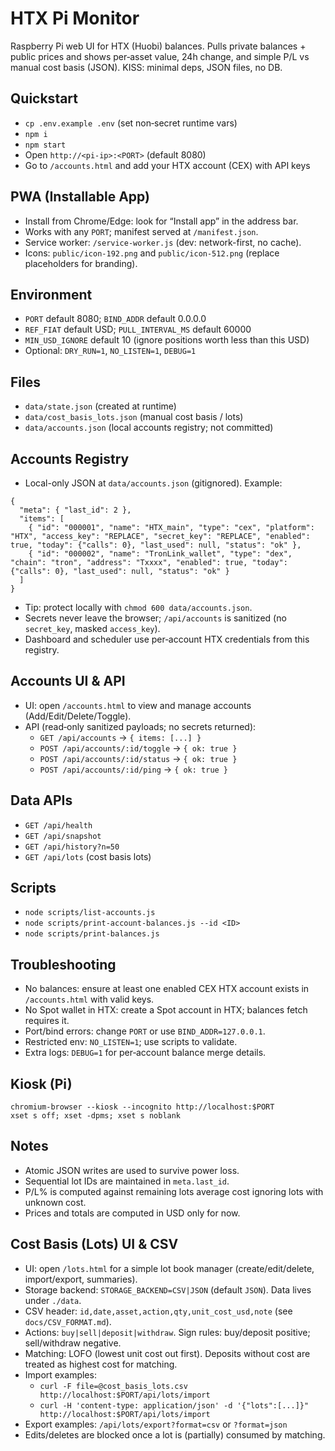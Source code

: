 HTX Pi Monitor
==============

Raspberry Pi web UI for HTX (Huobi) balances. Pulls private balances + public prices and shows per‑asset value, 24h change, and simple P/L vs manual cost basis (JSON). KISS: minimal deps, JSON files, no DB.

Quickstart
----------

- `cp .env.example .env` (set non‑secret runtime vars)
- `npm i`
- `npm start`
- Open `http://<pi-ip>:<PORT>` (default 8080)
- Go to `/accounts.html` and add your HTX account (CEX) with API keys

PWA (Installable App)
---------------------

- Install from Chrome/Edge: look for “Install app” in the address bar.
- Works with any `PORT`; manifest served at `/manifest.json`.
- Service worker: `/service-worker.js` (dev: network-first, no cache).
- Icons: `public/icon-192.png` and `public/icon-512.png` (replace placeholders for branding).

Environment
-----------

- `PORT` default 8080; `BIND_ADDR` default 0.0.0.0
- `REF_FIAT` default USD; `PULL_INTERVAL_MS` default 60000
- `MIN_USD_IGNORE` default 10 (ignore positions worth less than this USD)
- Optional: `DRY_RUN=1`, `NO_LISTEN=1`, `DEBUG=1`

Files
-----

- `data/state.json` (created at runtime)
- `data/cost_basis_lots.json` (manual cost basis / lots)
- `data/accounts.json` (local accounts registry; not committed)

Accounts Registry
-----------------

- Local-only JSON at `data/accounts.json` (gitignored). Example:

```
{
  "meta": { "last_id": 2 },
  "items": [
    { "id": "000001", "name": "HTX_main", "type": "cex", "platform": "HTX", "access_key": "REPLACE", "secret_key": "REPLACE", "enabled": true, "today": {"calls": 0}, "last_used": null, "status": "ok" },
    { "id": "000002", "name": "TronLink_wallet", "type": "dex", "chain": "tron", "address": "Txxxx", "enabled": true, "today": {"calls": 0}, "last_used": null, "status": "ok" }
  ]
}
```

- Tip: protect locally with `chmod 600 data/accounts.json`.
- Secrets never leave the browser; `/api/accounts` is sanitized (no `secret_key`, masked `access_key`).
- Dashboard and scheduler use per‑account HTX credentials from this registry.

Accounts UI & API
-----------------

- UI: open `/accounts.html` to view and manage accounts (Add/Edit/Delete/Toggle).
- API (read‑only sanitized payloads; no secrets returned):
  - `GET /api/accounts` → `{ items: [...] }`
  - `POST /api/accounts/:id/toggle` → `{ ok: true }`
  - `POST /api/accounts/:id/status` → `{ ok: true }`
  - `POST /api/accounts/:id/ping` → `{ ok: true }`

Data APIs
---------

- `GET /api/health`
- `GET /api/snapshot`
- `GET /api/history?n=50`
- `GET /api/lots` (cost basis lots)

Scripts
-------

- `node scripts/list-accounts.js`
- `node scripts/print-account-balances.js --id <ID>`
- `node scripts/print-balances.js`

Troubleshooting
---------------

- No balances: ensure at least one enabled CEX HTX account exists in `/accounts.html` with valid keys.
- No Spot wallet in HTX: create a Spot account in HTX; balances fetch requires it.
- Port/bind errors: change `PORT` or use `BIND_ADDR=127.0.0.1`.
- Restricted env: `NO_LISTEN=1`; use scripts to validate.
- Extra logs: `DEBUG=1` for per‑account balance merge details.

Kiosk (Pi)
----------

```
chromium-browser --kiosk --incognito http://localhost:$PORT
xset s off; xset -dpms; xset s noblank
```

Notes
-----

- Atomic JSON writes are used to survive power loss.
- Sequential lot IDs are maintained in `meta.last_id`.
- P/L% is computed against remaining lots average cost ignoring lots with unknown cost.
- Prices and totals are computed in USD only for now.

Cost Basis (Lots) UI & CSV
--------------------------

- UI: open `/lots.html` for a simple lot book manager (create/edit/delete, import/export, summaries).
- Storage backend: `STORAGE_BACKEND=CSV|JSON` (default `JSON`). Data lives under `./data`.
- CSV header: `id,date,asset,action,qty,unit_cost_usd,note` (see `docs/CSV_FORMAT.md`).
- Actions: `buy|sell|deposit|withdraw`. Sign rules: buy/deposit positive; sell/withdraw negative.
- Matching: LOFO (lowest unit cost out first). Deposits without cost are treated as highest cost for matching.
- Import examples:
  - `curl -F file=@cost_basis_lots.csv http://localhost:$PORT/api/lots/import`
  - `curl -H 'content-type: application/json' -d '{"lots":[...]}" http://localhost:$PORT/api/lots/import`
- Export examples: `/api/lots/export?format=csv` or `?format=json`
- Edits/deletes are blocked once a lot is (partially) consumed by matching.
